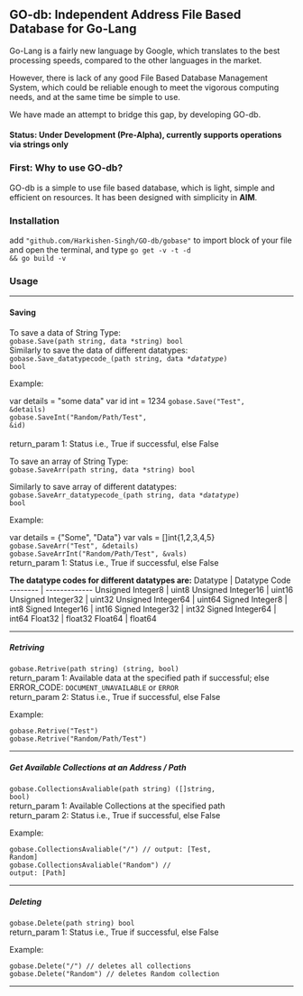 <h2>GO-db: Independent Address File Based Database for Go-Lang</h2>

Go-Lang is a fairly new language by Google, which translates to the best processing speeds, compared to the other languages
in the market.

However, there is lack of any good File Based Database Management System, which could be reliable enough to meet the vigorous 
computing needs, and at the same time be simple to use.

We have made an attempt to bridge this gap, by developing GO-db.

<h4>Status: Under Development (Pre-Alpha),  currently supports operations via strings only</h4>

<h3>First: Why to use GO-db?</h3>

GO-db is a simple to use file based database, which is light, simple and efficient on resources. It has been designed with 
simplicity in <strong>AIM</strong>. 

<h3>Installation</h3>

add <code>"github.com/Harkishen-Singh/GO-db/gobase"</code> to import block of your file and open the terminal, and type <code>go get -v -t -d && go build -v</code>

<h3>Usage</h3>

<hr>

<h4>Saving</h4>

To save a data of String Type:  
<code>gobase.Save(path string, data *string) bool</code>
<br>
Similarly to save the data of different datatypes:<br>
<code>gobase.Save_datatypecode_(path string, data *_datatype_) bool</code><br>

Example:

var details = "some data"
var id int = 1234
<code>gobase.Save("Test", &details)</code><br>
<code>gobase.SaveInt("Random/Path/Test", &id)</code><br>
<br>return_param 1: Status i.e., True if successful, else False

To save an array of String Type:  
<code>gobase.SaveArr(path string, data *string) bool</code>

Similarly to save array of different datatypes:<br>
<code>gobase.SaveArr_datatypecode_(path string, data *_datatype_) bool</code><br>

Example:

var details = {"Some", "Data"}
var vals = []int{1,2,3,4,5}
<code>gobase.SaveArr("Test", &details)</code><br>
<code>gobase.SaveArrInt("Random/Path/Test", &vals)</code>
<br>return_param 1: Status i.e., True if successful, else False

**The datatype codes for different datatypes are:**
Datatype | Datatype Code
-------- | -------------
Unsigned Integer8 | uint8
Unsigned Integer16 | uint16
Unsigned Integer32 | uint32
Unsigned Integer64 | uint64
Signed Integer8 | int8
Signed Integer16 | int16
Signed Integer32 | int32
Signed Integer64 | int64
Float32 | float32
Float64 | float64

<hr>

<h5>Retriving</h5>

<code>gobase.Retrive(path string) (string, bool)</code>
<br>return_param 1: Available data at the specified path if successful; else ERROR_CODE: ```DOCUMENT_UNAVAILABLE``` or ```ERROR```
<br>return_param 2: Status i.e., True if successful, else False

Example:

<code>gobase.Retrive("Test")</code><br>
<code>gobase.Retrive("Random/Path/Test")</code>

<hr>

<h5>Get Available Collections at an Address / Path</h5>

<code>gobase.CollectionsAvaliable(path string) ([]string, bool)</code>
<br>return_param 1: Available Collections at the specified path
<br>return_param 2: Status i.e., True if successful, else False

Example:

<code>gobase.CollectionsAvaliable("/")  // output: [Test, Random]</code><br>
<code>gobase.CollectionsAvaliable("Random") // output: [Path]</code>

<hr>

<h5>Deleting</h5>

<code>gobase.Delete(path string) bool</code>
<br>return_param 1: Status i.e., True if successful, else False

Example:

<code>gobase.Delete("/")  // deletes all collections</code><br>
<code>gobase.Delete("Random") // deletes Random collection</code>

<hr>



